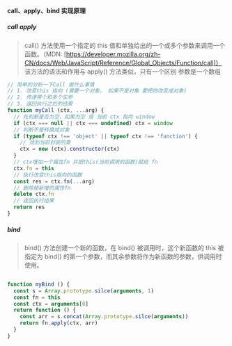 #### call、apply、bind 实现原理

##### call apply
> call() 方法使用一个指定的 this 值和单独给出的一个或多个参数来调用一个函数。（MDN: [https://developer.mozilla.org/zh-CN/docs/Web/JavaScript/Reference/Global_Objects/Function/call]）
> 该方法的语法和作用与 apply() 方法类似，只有一个区别 参数是一个数组
```js
// 简单的分析一下Call 做什么事情
// 1. 改变this 指向 (需要一个对象， 如果不是对象 要把他改变成对象)
// 2. 传递带个和多个实参 
// 3. 返回执行之后的结果
function myCall (ctx, ...arg) {
  // 先判断是否为空，如果为空 或 当前 ctx 指向 window
  if (ctx === null || ctx === undefined) ctx = window
  // 判断不是转换成对象  
  if (typeof ctx !== 'object' || typeof ctx !== 'function') {
    // 找到当前封装的类
    ctx = new (ctx).constructor(ctx)
  }
  // ctx增加一个属性fn 并把this(当前调用的函数)赋给 fn
  ctx.fn = this 
  // 执行改变this指向的函数
  const res = ctx.fn(...arg)
  // 删除掉新增的属性fn
  delete ctx.fn
  // 返回执行结果
  return res
}

```

##### bind
> bind() 方法创建一个新的函数，在 bind() 被调用时，这个新函数的 this 被指定为 bind() 的第一个参数，而其余参数将作为新函数的参数，供调用时使用。

```js

function myBind () {
  const s = Array.prototype.silce(arguments, 1)
  const fn = this
  const ctx = arguments[0]
  return function () {
    const arr = s.concat(Array.prototype.silce(arguments))
    return fn.apply(ctx, arr)
  }
}
```
  